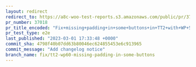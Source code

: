```yaml
---
layout: redirect
redirect_to: https://a8c-woo-test-reports.s3.amazonaws.com/public/pr/37018/e2e/index.html
pr_number: 37018
pr_title_encoded: "Fix+missing+padding+in+some+buttons+in+TT2+with+WP+5.9+and+6.0"
pr_test_type: e2e
last_published: "2023-03-01 17:33:48 +0000"
commit_sha: 4798f40b07dd63b80046ec624855453e6c913965
commit_message: "Add changelog notice"
branch_name: fix/tt2-wp60-missing-padding-in-some-buttons
---
```

